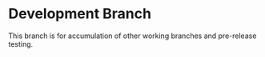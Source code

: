 # Development Branch
This branch is for accumulation of other working branches and pre-release testing.
